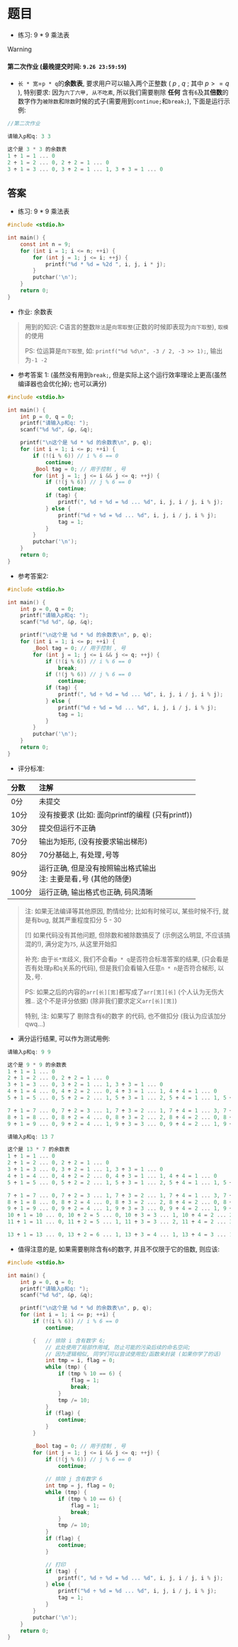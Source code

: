 # 题目

- 练习: 9 * 9 乘法表

> [!WARNING]
> #### 第二次作业 (最晚提交时间: `9.26 23:59:59`)

- `长 * 宽`=`p * q`的**余数表**, 要求用户可以输入两个正整数 ( $p$ , $q$ ; 其中 $p >= q$ ), 特别要求: 因为`六丁六甲, 从不吃素`, 所以我们需要剔除 **任何** 含有`6`及其**倍数**的数字作为`被除数`和`除数`时候的式子(需要用到`continue;`和`break;`), 下面是运行示例:

```C
//第二次作业

请输入p和q: 3 3

这个是 3 * 3 的余数表
1 ÷ 1 = 1 ... 0
2 ÷ 1 = 2 ... 0, 2 ÷ 2 = 1 ... 0
3 ÷ 1 = 3 ... 0, 3 ÷ 2 = 1 ... 1, 3 ÷ 3 = 1 ... 0
```

## 答案

- 练习: 9 * 9 乘法表

```C
#include <stdio.h>

int main() {
    const int n = 9;
    for (int i = 1; i <= n; ++i) {
        for (int j = 1; j <= i; ++j) {
            printf("%d * %d = %2d ", i, j, i * j);
        }
        putchar('\n');
    }
    return 0;
}
```

- 作业: 余数表

> 用到的知识: C语言的整数`除法`是`向零取整`(正数的时候即表现为`向下取整`), `取模`的使用
>
> PS: 位运算是`向下取整`, 如: `printf("%d %d\n", -3 / 2, -3 >> 1);`, 输出为`-1 -2`

- 参考答案 1: (虽然没有用到`break;`, 但是实际上这个运行效率理论上更高(虽然编译器也会优化掉); 也可以满分)
```C
#include <stdio.h>

int main() {
    int p = 0, q = 0;
    printf("请输入p和q: ");
    scanf("%d %d", &p, &q);

    printf("\n这个是 %d * %d 的余数表\n", p, q);
    for (int i = 1; i <= p; ++i) {
        if (!(i % 6)) // i % 6 == 0
            continue;
        _Bool tag = 0; // 用于控制 , 号
        for (int j = 1; j <= i && j <= q; ++j) {
            if (!(j % 6)) // j % 6 == 0
                continue;
            if (tag) {
                printf(", %d ÷ %d = %d ... %d", i, j, i / j, i % j);
            } else {
                printf("%d ÷ %d = %d ... %d", i, j, i / j, i % j);
                tag = 1;
            }
        }
        putchar('\n');
    }
    return 0;
}
```

- 参考答案2:
```C
#include <stdio.h>

int main() {
    int p = 0, q = 0;
    printf("请输入p和q: ");
    scanf("%d %d", &p, &q);

    printf("\n这个是 %d * %d 的余数表\n", p, q);
    for (int i = 1; i <= p; ++i) {
        _Bool tag = 0; // 用于控制 , 号
        for (int j = 1; j <= i && j <= q; ++j) {
            if (!(i % 6)) // i % 6 == 0
                break;
            if (!(j % 6)) // j % 6 == 0
                continue;
            if (tag) {
                printf(", %d ÷ %d = %d ... %d", i, j, i / j, i % j);
            } else {
                printf("%d ÷ %d = %d ... %d", i, j, i / j, i % j);
                tag = 1;
            }
        }
        putchar('\n');
    }
    return 0;
}
```

- 评分标准:

|分数|注解|
|:-|:-|
|0分|未提交|
|10分|没有按要求 (比如: 面向printf的编程 (只有printf))|
|30分|提交但运行不正确|
|70分|输出为矩形, (没有按要求输出梯形)|
|80分|70分基础上, 有处理`,`号等|
|90分|运行正确, 但是没有按照输出格式输出<br>注: 主要是看`,`号 (其他的随便)|
|100分|运行正确, 输出格式也正确, 码风清晰|

> 注: 如果无法编译等其他原因, 酌情给分; 比如有时候可以, 某些时候不行, 就是有bug, 就其严重程度扣分 5 - 30
>
> [!] 如果代码没有其他问题, 但除数和被除数搞反了 (示例这么明显, 不应该搞混的!), 满分定为`75`, 从这里开始扣
>
> 补充: 由于`长*宽`歧义, 我们不会看`p * q`是否符合标准答案的结果, (只会看是否有处理`p`和`q`关系的代码), 但是我们会看输入任意`n * n`是否符合梯形, 以及`,`号.
>
> PS: 如果之后的内容的`arr[长][宽]`都写成了`arr[宽][长]` (个人认为无伤大雅.. 这个不是评分依据) (除非我们要求定义`arr[长][宽]`)
>
> 特别, 注: 如果写了 剔除含有`6`的数字 的代码, 也不做扣分 (我认为应该加分 qwq...)

- 满分运行结果, 可以作为测试用例:
```C
请输入p和q: 9 9

这个是 9 * 9 的余数表
1 ÷ 1 = 1 ... 0
2 ÷ 1 = 2 ... 0, 2 ÷ 2 = 1 ... 0
3 ÷ 1 = 3 ... 0, 3 ÷ 2 = 1 ... 1, 3 ÷ 3 = 1 ... 0
4 ÷ 1 = 4 ... 0, 4 ÷ 2 = 2 ... 0, 4 ÷ 3 = 1 ... 1, 4 ÷ 4 = 1 ... 0
5 ÷ 1 = 5 ... 0, 5 ÷ 2 = 2 ... 1, 5 ÷ 3 = 1 ... 2, 5 ÷ 4 = 1 ... 1, 5 ÷ 5 = 1 ... 0

7 ÷ 1 = 7 ... 0, 7 ÷ 2 = 3 ... 1, 7 ÷ 3 = 2 ... 1, 7 ÷ 4 = 1 ... 3, 7 ÷ 5 = 1 ... 2, 7 ÷ 7 = 1 ... 0
8 ÷ 1 = 8 ... 0, 8 ÷ 2 = 4 ... 0, 8 ÷ 3 = 2 ... 2, 8 ÷ 4 = 2 ... 0, 8 ÷ 5 = 1 ... 3, 8 ÷ 7 = 1 ... 1, 8 ÷ 8 = 1 ... 0
9 ÷ 1 = 9 ... 0, 9 ÷ 2 = 4 ... 1, 9 ÷ 3 = 3 ... 0, 9 ÷ 4 = 2 ... 1, 9 ÷ 5 = 1 ... 4, 9 ÷ 7 = 1 ... 2, 9 ÷ 8 = 1 ... 1, 9 ÷ 9 = 1 ... 0
```

```C
请输入p和q: 13 7

这个是 13 * 7 的余数表
1 ÷ 1 = 1 ... 0
2 ÷ 1 = 2 ... 0, 2 ÷ 2 = 1 ... 0
3 ÷ 1 = 3 ... 0, 3 ÷ 2 = 1 ... 1, 3 ÷ 3 = 1 ... 0
4 ÷ 1 = 4 ... 0, 4 ÷ 2 = 2 ... 0, 4 ÷ 3 = 1 ... 1, 4 ÷ 4 = 1 ... 0
5 ÷ 1 = 5 ... 0, 5 ÷ 2 = 2 ... 1, 5 ÷ 3 = 1 ... 2, 5 ÷ 4 = 1 ... 1, 5 ÷ 5 = 1 ... 0

7 ÷ 1 = 7 ... 0, 7 ÷ 2 = 3 ... 1, 7 ÷ 3 = 2 ... 1, 7 ÷ 4 = 1 ... 3, 7 ÷ 5 = 1 ... 2, 7 ÷ 7 = 1 ... 0
8 ÷ 1 = 8 ... 0, 8 ÷ 2 = 4 ... 0, 8 ÷ 3 = 2 ... 2, 8 ÷ 4 = 2 ... 0, 8 ÷ 5 = 1 ... 3, 8 ÷ 7 = 1 ... 1
9 ÷ 1 = 9 ... 0, 9 ÷ 2 = 4 ... 1, 9 ÷ 3 = 3 ... 0, 9 ÷ 4 = 2 ... 1, 9 ÷ 5 = 1 ... 4, 9 ÷ 7 = 1 ... 2
10 ÷ 1 = 10 ... 0, 10 ÷ 2 = 5 ... 0, 10 ÷ 3 = 3 ... 1, 10 ÷ 4 = 2 ... 2, 10 ÷ 5 = 2 ... 0, 10 ÷ 7 = 1 ... 3
11 ÷ 1 = 11 ... 0, 11 ÷ 2 = 5 ... 1, 11 ÷ 3 = 3 ... 2, 11 ÷ 4 = 2 ... 3, 11 ÷ 5 = 2 ... 1, 11 ÷ 7 = 1 ... 4

13 ÷ 1 = 13 ... 0, 13 ÷ 2 = 6 ... 1, 13 ÷ 3 = 4 ... 1, 13 ÷ 4 = 3 ... 1, 13 ÷ 5 = 2 ... 3, 13 ÷ 7 = 1 ... 6
```

- 值得注意的是, 如果需要剔除含有`6`的数字, 并且不仅限于它的倍数, 则应该:

```C
#include <stdio.h>

int main() {
    int p = 0, q = 0;
    printf("请输入p和q: ");
    scanf("%d %d", &p, &q);

    printf("\n这个是 %d * %d 的余数表\n", p, q);
    for (int i = 1; i <= p; ++i) {
        if (!(i % 6)) // i % 6 == 0
            continue;

        {   // 排除 i 含有数字 6; 
            // 此处使用了局部作用域, 防止可能的污染后续的命名空间; 
            // 因为逻辑相似, 同学们可以尝试使用宏/函数来封装 (如果你学了的话)
            int tmp = i, flag = 0;
            while (tmp) {
                if (tmp % 10 == 6) {
                    flag = 1;
                    break;
                }
                tmp /= 10;
            }
            if (flag) {
                continue;
            }
        }

        _Bool tag = 0; // 用于控制 , 号
        for (int j = 1; j <= i && j <= q; ++j) {
            if (!(j % 6)) // j % 6 == 0
                continue;
            
            // 排除 j 含有数字 6
            int tmp = j, flag = 0;
            while (tmp) {
                if (tmp % 10 == 6) {
                    flag = 1;
                    break;
                }
                tmp /= 10;
            }
            if (flag) {
                continue;
            }

            // 打印
            if (tag) {
                printf(", %d ÷ %d = %d ... %d", i, j, i / j, i % j);
            } else {
                printf("%d ÷ %d = %d ... %d", i, j, i / j, i % j);
                tag = 1;
            }
        }
        putchar('\n');
    }
    return 0;
}
```